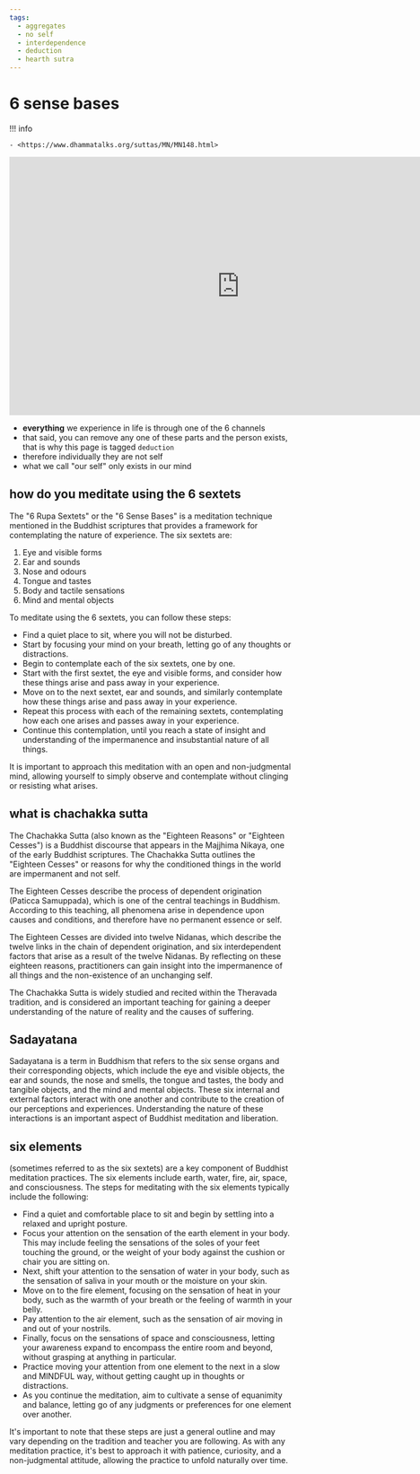 ```yaml
---
tags:
  - aggregates 
  - no self 
  - interdependence 
  - deduction 
  - hearth sutra
---
```

# 6 sense bases

!!! info

    - <https://www.dhammatalks.org/suttas/MN/MN148.html>

<iframe width="819" height="461" src="https://www.youtube.com/embed/xiCtt3VLy9E" title="MN 148  The Six Sets of Six - Chachakka Sutta  - Easter Retreat 1 - Day 6 - 21-Apr-14" frameborder="0" allow="accelerometer; autoplay; clipboard-write; encrypted-media; gyroscope; picture-in-picture; web-share" allowfullscreen></iframe>

- **everything** we experience in life is through one of the 6 channels
- that said, you can remove any one of these parts and the person exists, that is why this page is tagged `deduction`
- therefore individually they are not self
- what we call "our self" only exists in our mind

## how do you meditate using the 6 sextets

The "6 Rupa Sextets" or the "6 Sense Bases" is a meditation technique mentioned in the Buddhist scriptures that provides a framework for contemplating the nature of experience. The six sextets are:

1. Eye and visible forms
1. Ear and sounds
1. Nose and odours
1. Tongue and tastes
1. Body and tactile sensations
1. Mind and mental objects

To meditate using the 6 sextets, you can follow these steps:

- Find a quiet place to sit, where you will not be disturbed.
- Start by focusing your mind on your breath, letting go of any thoughts or distractions.
- Begin to contemplate each of the six sextets, one by one.
- Start with the first sextet, the eye and visible forms, and consider how these things arise and pass away in your experience.
- Move on to the next sextet, ear and sounds, and similarly contemplate how these things arise and pass away in your experience.
- Repeat this process with each of the remaining sextets, contemplating how each one arises and passes away in your experience.
- Continue this contemplation, until you reach a state of insight and understanding of the impermanence and insubstantial nature of all things.

It is important to approach this meditation with an open and non-judgmental mind, allowing yourself to simply observe and contemplate without clinging or resisting what arises.

## what is chachakka sutta

The Chachakka Sutta (also known as the "Eighteen Reasons" or "Eighteen Cesses") is a Buddhist discourse that appears in the Majjhima Nikaya, one of the early Buddhist scriptures. The Chachakka Sutta outlines the "Eighteen Cesses" or reasons for why the conditioned things in the world are impermanent and not self.

The Eighteen Cesses describe the process of dependent origination (Paticca Samuppada), which is one of the central teachings in Buddhism. According to this teaching, all phenomena arise in dependence upon causes and conditions, and therefore have no permanent essence or self.

The Eighteen Cesses are divided into twelve Nidanas, which describe the twelve links in the chain of dependent origination, and six interdependent factors that arise as a result of the twelve Nidanas. By reflecting on these eighteen reasons, practitioners can gain insight into the impermanence of all things and the non-existence of an unchanging self.

The Chachakka Sutta is widely studied and recited within the Theravada tradition, and is considered an important teaching for gaining a deeper understanding of the nature of reality and the causes of suffering.

## Sadayatana

Sadayatana is a term in Buddhism that refers to the six sense organs and their corresponding objects, which include the eye and visible objects, the ear and sounds, the nose and smells, the tongue and tastes, the body and tangible objects, and the mind and mental objects. These six internal and external factors interact with one another and contribute to the creation of our perceptions and experiences. Understanding the nature of these interactions is an important aspect of Buddhist meditation and liberation.

## six elements

(sometimes referred to as the six sextets) are a key component of Buddhist meditation practices. The six elements include earth, water, fire, air, space, and consciousness. The steps for meditating with the six elements typically include the following:

- Find a quiet and comfortable place to sit and begin by settling into a relaxed and upright posture.
- Focus your attention on the sensation of the earth element in your body. This may include feeling the sensations of the soles of your feet touching the ground, or the weight of your body against the cushion or chair you are sitting on.
- Next, shift your attention to the sensation of water in your body, such as the sensation of saliva in your mouth or the moisture on your skin.
- Move on to the fire element, focusing on the sensation of heat in your body, such as the warmth of your breath or the feeling of warmth in your belly.
- Pay attention to the air element, such as the sensation of air moving in and out of your nostrils.
- Finally, focus on the sensations of space and consciousness, letting your awareness expand to encompass the entire room and beyond, without grasping at anything in particular.
- Practice moving your attention from one element to the next in a slow and MINDFUL way, without getting caught up in thoughts or distractions.
- As you continue the meditation, aim to cultivate a sense of equanimity and balance, letting go of any judgments or preferences for one element over another.

It's important to note that these steps are just a general outline and may vary depending on the tradition and teacher you are following. As with any meditation practice, it's best to approach it with patience, curiosity, and a non-judgmental attitude, allowing the practice to unfold naturally over time.
